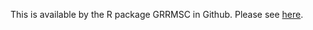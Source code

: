 This is available by the R package GRRMSC in Github. Please see [here](https://github.com/ohishim/GRRMSC).
